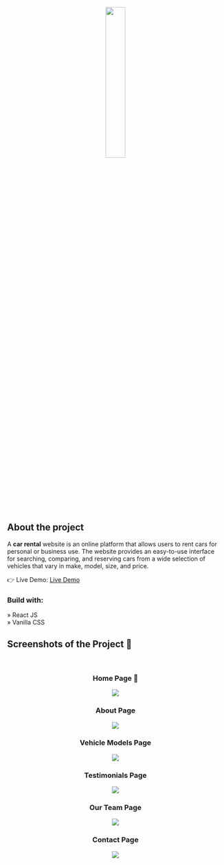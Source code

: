 <div align='center'><img style="width:30%" src='https://user-images.githubusercontent.com/105128267/218077760-5694a4ac-4e37-4de7-b31f-268ccd27400a.png'/></div>

<h2>About the project</h2>

  <p>A <b>car rental</b> website is an online platform that allows users to rent cars for personal or business use. The website provides an easy-to-use interface for searching, comparing, and reserving cars from a wide selection of vehicles that vary in make, model, size, and price.</p>

👉 Live Demo: <a href='https://car-rental-emodeth.vercel.app/'>Live Demo</a>

<h3>Build with:</h3>

» React JS<br>
» Vanilla CSS

<h2>Screenshots of the Project 📸</h2>
<br>
<h3 align='center'>Home Page 🏡</h3>

<div align='center'>
<img src='https://i.hizliresim.com/nx1dc1p.png'/>

<h3 align='center'>About Page</h3>

<div align='center'>
<img src='https://i.hizliresim.com/nx1dc1p.png'/>

<h3 align='center'>Vehicle Models Page</h3>

<div align='center'>
<img src='https://i.hizliresim.com/i5fz4ej.png'/>

<h3 align='center'>Testimonials Page</h3>

<div align='center'>
<img src='https://i.hizliresim.com/rctkkwb.png'/>

<h3 align='center'>Our Team Page</h3>

<div align='center'>
<img src='https://i.hizliresim.com/4z7f6oo.png'/>

<h3 align='center'>Contact Page</h3>

<div align='center'>
<img src='https://i.hizliresim.com/vyu4gyw.png'/>

</div>
